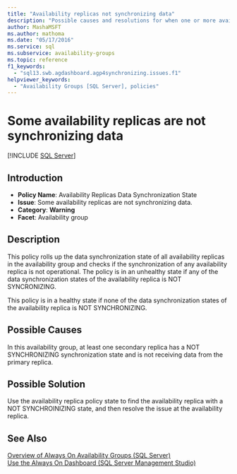 ```yaml
---
title: "Availability replicas not synchronizing data"
description: "Possible causes and resolutions for when one or more availability replicas in an Always On availability group are not synchronizing data with the primary replica."
author: MashaMSFT
ms.author: mathoma
ms.date: "05/17/2016"
ms.service: sql
ms.subservice: availability-groups
ms.topic: reference
f1_keywords:
  - "sql13.swb.agdashboard.agp4synchronizing.issues.f1"
helpviewer_keywords:
  - "Availability Groups [SQL Server], policies"
---
```

# Some availability replicas are not synchronizing data
[!INCLUDE [SQL Server](../../../includes/applies-to-version/sqlserver.md)]
    
## Introduction  
  
- **Policy Name**: Availability Replicas Data Synchronization State
- **Issue**: Some availability replicas are not synchronizing data.
- **Category**: **Warning**
- **Facet**: Availability group  
  
## Description  
 This policy rolls up the data synchronization state of all availability replicas in the availability group and checks if the synchronization of any availability replica is not operational. The policy is in an unhealthy state if any of the data synchronization states of the availability replica is NOT SYNCRONIZING.  
  
 This policy is in a healthy state if none of the data synchronization states of the availability replica is NOT SYNCHRONIZING.  
 
## Possible Causes  
 In this availability group, at least one secondary replica has a NOT SYNCHRONIZING synchronization state and is not receiving data from the primary replica.  
  
## Possible Solution  
 Use the availability replica policy state to find the availability replica with a NOT SYNCHROINIZING state, and then resolve the issue at the availability replica.  
  
## See Also  
 [Overview of Always On Availability Groups &#40;SQL Server&#41;](../../../database-engine/availability-groups/windows/overview-of-always-on-availability-groups-sql-server.md)   
 [Use the Always On Dashboard &#40;SQL Server Management Studio&#41;](../../../database-engine/availability-groups/windows/use-the-always-on-dashboard-sql-server-management-studio.md)  
  
  
